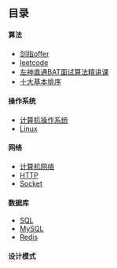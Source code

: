 ## 目录
#### 算法
- [剑指offer](https://github.com/Csx2020/CS-Notes/labels/%E5%89%91%E6%8C%87offer)
- [leetcode]()
- [左神直通BAT面试算法精讲课](https://github.com/Csx2020/CS-Notes/labels/%E5%B7%A6%E7%A5%9E%E7%9B%B4%E9%80%9Abat%E9%9D%A2%E8%AF%95%E7%AE%97%E6%B3%95%E7%B2%BE%E8%AE%B2%E8%AF%BE)
- [十大基本排序](https://github.com/Csx2020/CS-Notes/issues/24)
#### 操作系统
- [计算机操作系统]()
- [Linux](https://github.com/FxL2020/CS-Notes/labels/Linux)
#### 网络
- [计算机网络]()
- [HTTP](https://github.com/FxL2020/CS-Notes/labels/HTTP)
- [Socket]()
#### 数据库
- [SQL]()
- [MySQL]()
- [Redis]()
#### 设计模式
